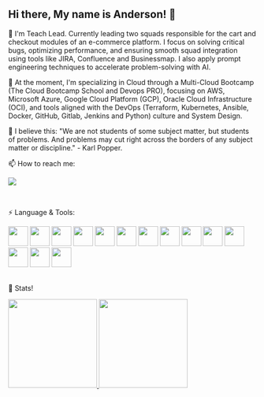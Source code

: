 ## Hi there, My name is Anderson! 👋

<!--
**anderson-de-sousa/anderson-de-sousa** is a ✨ _special_ ✨ repository because its `README.md` (this file) appears on your GitHub profile.

Here are some ideas to get you started:
 -->
🔭 I'm Teach Lead. Currently leading two squads responsible for the cart and checkout modules of an e-commerce platform. I focus on solving critical bugs, optimizing performance, and ensuring smooth squad integration using tools like JIRA, Confluence and Businessmap. I also apply prompt engineering techniques to accelerate problem-solving with AI.
&nbsp;

🌱 At the moment, I'm specializing in Cloud through a Multi-Cloud Bootcamp (The Cloud Bootcamp School and Devops PRO), focusing on AWS, Microsoft Azure, Google Cloud Platform (GCP), Oracle Cloud Infrastructure (OCI), and tools aligned with the DevOps (Terraform, Kubernetes, Ansible, Docker, GitHub, Gitlab, Jenkins and Python) culture and System Design.
&nbsp;

💬 I believe this: "We are not students of some subject matter, but students of problems. And problems may cut right across the borders of any subject matter or discipline." - Karl Popper.
&nbsp;

📫 How to reach me:<div><a href="https://www.linkedin.com/in/anderson-de-sousa/" target="_blank"><img loading="lazy" src="https://img.shields.io/badge/-LinkedIn-%230077B5?style=for-the-badge&logo=linkedin&logoColor=white" target="_blank"></a>
</div>
&nbsp;

⚡ Language & Tools: 
 <div>
   <img src="https://cdn.jsdelivr.net/gh/devicons/devicon@latest/icons/python/python-original.svg" width="40" height="40"/>
   <img src="https://cdn.jsdelivr.net/gh/devicons/devicon@latest/icons/javascript/javascript-original.svg" width="40" height="40"/>
   <img src="https://cdn.jsdelivr.net/gh/devicons/devicon@latest/icons/java/java-original-wordmark.svg" width="40" height="40"/>
   <img src="https://cdn.jsdelivr.net/gh/devicons/devicon@latest/icons/vscode/vscode-original.svg" width="40" height="40"/>
   <img src="https://cdn.jsdelivr.net/gh/devicons/devicon@latest/icons/typescript/typescript-original.svg" width="40" height="40"/>
   <img src="https://cdn.jsdelivr.net/gh/devicons/devicon@latest/icons/terraform/terraform-original-wordmark.svg" width="40" height="40"/>
   <img src="https://cdn.jsdelivr.net/gh/devicons/devicon@latest/icons/spring/spring-original-wordmark.svg" width="40" height="40"/>
   <img src="https://cdn.jsdelivr.net/gh/devicons/devicon@latest/icons/eclipse/eclipse-original.svg" width="40" height="40"/>
   <img src="https://cdn.jsdelivr.net/gh/devicons/devicon@latest/icons/amazonwebservices/amazonwebservices-original-wordmark.svg" width="40" height="40"/>
   <img src="https://cdn.jsdelivr.net/gh/devicons/devicon@latest/icons/microsoftsqlserver/microsoftsqlserver-original.svg" width="40" height="40"/>
   <img src="https://cdn.jsdelivr.net/gh/devicons/devicon@latest/icons/nodejs/nodejs-original-wordmark.svg" width="40" height="40"/>
   <img src="https://cdn.jsdelivr.net/gh/devicons/devicon@latest/icons/googlecloud/googlecloud-original.svg" width="40" height="40"/>
   <img src="https://cdn.jsdelivr.net/gh/devicons/devicon@latest/icons/docker/docker-original-wordmark.svg" width="40" height="40"/>
   <img src="https://cdn.jsdelivr.net/gh/devicons/devicon@latest/icons/jupyter/jupyter-original-wordmark.svg" width="40" height="40"/>
 </div>
&nbsp;

🚀 Stats!
 <div>
 <a href="https://github.com/anderson-de-sousa">
  <img loading="lazy" height="180em" src="https://github-readme-stats.vercel.app/api/top-langs/?username=anderson-de-sousa&layout=compact&langs_count=7&theme=dracula"/>
  <img loading="lazy" height="180em" src="https://github-readme-stats.vercel.app/api?username=anderson-de-sousa&show_icons=true&theme=dracula&include_all_commits=true"/>
 </div>

